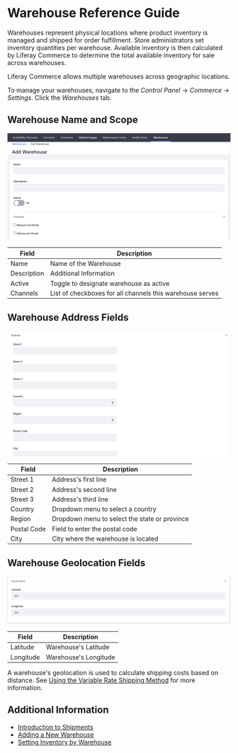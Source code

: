 # Warehouse Reference Guide

Warehouses represent physical locations where product inventory is managed and shipped for order fulfillment. Store administrators set inventory quantities per warehouse. Available inventory is then calculated by Liferay Commerce to determine the total available inventory for sale across warehouses.

Liferay Commerce allows multiple warehouses across geographic locations.

To manage your warehouses, navigate to the _Control Panel_ → _Commerce_ → _Settings_. Click the _Warehouses_ tab.

## Warehouse Name and Scope

![Adding a Warehouse](./warehouse-reference-guide/images/01.png)

| Field | Description |
| --- | --- |
| Name | Name of the Warehouse |
| Description | Additional Information |
| Active | Toggle to designate warehouse as active |
| Channels | List of checkboxes for all channels this warehouse serves |

## Warehouse Address Fields

![Adding the Warehouse's Address](./warehouse-reference-guide/images/02.png)

| Field | Description |
| --- | --- |
| Street 1 | Address's first line |
| Street 2 | Address's second line |
| Street 3 | Address's third line |
| Country | Dropdown menu to select a country |
| Region | Dropdown menu to select the state or province |
| Postal Code | Field to enter the postal code |
| City | City where the warehouse is located |

## Warehouse Geolocation Fields

![Setting the warehouse's geolocation](./warehouse-reference-guide/images/03.png)

| Field | Description |
| --- | --- |
| Latitude | Warehouse's Latitude |
| Longitude | Warehouse's Longitude |

A warehouse's geolocation is used to calculate shipping costs based on distance. See [Using the Variable Rate Shipping Method](../orders-and-fulfillment/using-the-variable-rate-shipping-method.md) for more information.

## Additional Information

* [Introduction to Shipments](../orders-and-fulfillment/introduction-to-shipments.md)
* [Adding a New Warehouse](../managing-a-catalog/adding-a-new-warehouse.md)
* [Setting Inventory by Warehouse](./setting-inventory-by-warehouse.md)
